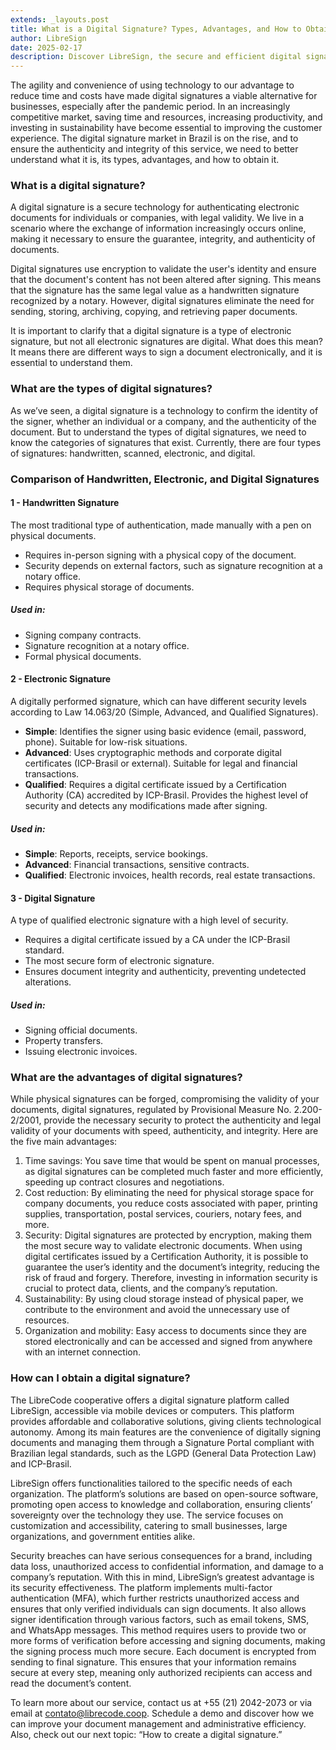 ```yaml
---
extends: _layouts.post
title: What is a Digital Signature? Types, Advantages, and How to Obtain It?
author: LibreSign
date: 2025-02-17
description: Discover LibreSign, the secure and efficient digital signature platform. Reduce costs, boost productivity, and ensure legal validity with advanced encryption. Perfect for companies seeking agility and sustainability.
---
```


The agility and convenience of using technology to our advantage to reduce time and costs have made digital signatures a viable alternative for businesses, especially after the pandemic period. In an increasingly competitive market, saving time and resources, increasing productivity, and investing in sustainability have become essential to improving the customer experience. The digital signature market in Brazil is on the rise, and to ensure the authenticity and integrity of this service, we need to better understand what it is, its types, advantages, and how to obtain it.

### What is a digital signature?
A digital signature is a secure technology for authenticating electronic documents for individuals or companies, with legal validity. We live in a scenario where the exchange of information increasingly occurs online, making it necessary to ensure the guarantee, integrity, and authenticity of documents.

Digital signatures use encryption to validate the user's identity and ensure that the document's content has not been altered after signing. This means that the signature has the same legal value as a handwritten signature recognized by a notary. However, digital signatures eliminate the need for sending, storing, archiving, copying, and retrieving paper documents.

It is important to clarify that a digital signature is a type of electronic signature, but not all electronic signatures are digital. What does this mean? It means there are different ways to sign a document electronically, and it is essential to understand them.

### What are the types of digital signatures?
As we’ve seen, a digital signature is a technology to confirm the identity of the signer, whether an individual or a company, and the authenticity of the document. But to understand the types of digital signatures, we need to know the categories of signatures that exist. Currently, there are four types of signatures: handwritten, scanned, electronic, and digital.

### Comparison of Handwritten, Electronic, and Digital Signatures

#### 1 - Handwritten Signature

The most traditional type of authentication, made manually with a pen on physical documents.

- Requires in-person signing with a physical copy of the document.
- Security depends on external factors, such as signature recognition at a notary office.
- Requires physical storage of documents.

##### Used in:
- Signing company contracts.
- Signature recognition at a notary office.
- Formal physical documents.


#### 2 - Electronic Signature

A digitally performed signature, which can have different security levels according to Law 14.063/20 (Simple, Advanced, and Qualified Signatures).

- **Simple**: Identifies the signer using basic evidence (email, password, phone). Suitable for low-risk situations.
- **Advanced**: Uses cryptographic methods and corporate digital certificates (ICP-Brasil or external). Suitable for legal and financial transactions.
- **Qualified**: Requires a digital certificate issued by a Certification Authority (CA) accredited by ICP-Brasil. Provides the highest level of security and detects any modifications made after signing.

##### Used in:
- **Simple**: Reports, receipts, service bookings.
- **Advanced**: Financial transactions, sensitive contracts.
- **Qualified**: Electronic invoices, health records, real estate transactions.


#### 3 - Digital Signature

A type of qualified electronic signature with a high level of security.

- Requires a digital certificate issued by a CA under the ICP-Brasil standard.
- The most secure form of electronic signature.
- Ensures document integrity and authenticity, preventing undetected alterations.

##### Used in:
- Signing official documents.
- Property transfers.
- Issuing electronic invoices.


### What are the advantages of digital signatures?
While physical signatures can be forged, compromising the validity of your documents, digital signatures, regulated by Provisional Measure No. 2.200-2/2001, provide the necessary security to protect the authenticity and legal validity of your documents with speed, authenticity, and integrity. Here are the five main advantages:

1. Time savings: You save time that would be spent on manual processes, as digital signatures can be completed much faster and more efficiently, speeding up contract closures and negotiations.
2. Cost reduction: By eliminating the need for physical storage space for company documents, you reduce costs associated with paper, printing supplies, transportation, postal services, couriers, notary fees, and more.
3. Security: Digital signatures are protected by encryption, making them the most secure way to validate electronic documents. When using digital certificates issued by a Certification Authority, it is possible to guarantee the user’s identity and the document’s integrity, reducing the risk of fraud and forgery. Therefore, investing in information security is crucial to protect data, clients, and the company’s reputation.
4. Sustainability: By using cloud storage instead of physical paper, we contribute to the environment and avoid the unnecessary use of resources.
5. Organization and mobility: Easy access to documents since they are stored electronically and can be accessed and signed from anywhere with an internet connection.

### How can I obtain a digital signature?
The LibreCode cooperative offers a digital signature platform called LibreSign, accessible via mobile devices or computers. This platform provides affordable and collaborative solutions, giving clients technological autonomy. Among its main features are the convenience of digitally signing documents and managing them through a Signature Portal compliant with Brazilian legal standards, such as the LGPD (General Data Protection Law) and ICP-Brasil.

LibreSign offers functionalities tailored to the specific needs of each organization. The platform’s solutions are based on open-source software, promoting open access to knowledge and collaboration, ensuring clients’ sovereignty over the technology they use. The service focuses on customization and accessibility, catering to small businesses, large organizations, and government entities alike.

Security breaches can have serious consequences for a brand, including data loss, unauthorized access to confidential information, and damage to a company’s reputation. With this in mind, LibreSign’s greatest advantage is its security effectiveness. The platform implements multi-factor authentication (MFA), which further restricts unauthorized access and ensures that only verified individuals can sign documents. It also allows signer identification through various factors, such as email tokens, SMS, and WhatsApp messages. This method requires users to provide two or more forms of verification before accessing and signing documents, making the signing process much more secure. Each document is encrypted from sending to final signature. This ensures that your information remains secure at every step, meaning only authorized recipients can access and read the document’s content.

To learn more about our service, contact us at +55 (21) 2042-2073 or via email at [contato@librecode.coop](mailto:contato@librecode.coop). Schedule a demo and discover how we can improve your document management and administrative efficiency. Also, check out our next topic: “How to create a digital signature.”
